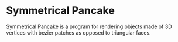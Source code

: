 # Symmetrical Pancake
Symmetrical Pancake is a program for rendering objects made of 3D vertices with bezier patches as opposed to triangular faces.
